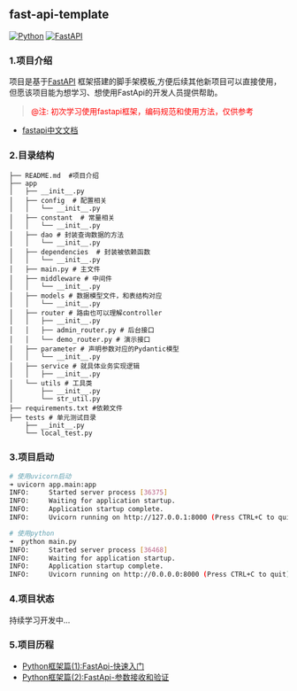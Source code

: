 ## fast-api-template

[![Python](https://img.shields.io/badge/Python-3.11+-yellow?style=for-the-badge&logo=python&logoColor=white&labelColor=101010)](https://python.org)
[![FastAPI](https://img.shields.io/badge/FastAPI-0.99.0+-00a393?style=for-the-badge&logo=fastapi&logoColor=white&labelColor=101010)](https://fastapi.tiangolo.com)

### 1.项目介绍

项目是基于[FastAPI](https://fastapi.tiangolo.com/zh/tutorial/first-steps/)
框架搭建的脚手架模板,方便后续其他新项目可以直接使用，但愿该项目能为想学习、想使用FastApi的开发人员提供帮助。



> <span style="color: red; ">@注: 初次学习使用fastapi框架，编码规范和使用方法，仅供参考</span>

- [fastapi中文文档](https://fastapi.tiangolo.com/zh/tutorial/first-steps/)

### 2.目录结构

```shell
├── README.md  #项目介绍
├── app
│   ├── __init__.py
│   ├── config  # 配置相关
│   │   └── __init__.py
│   ├── constant  # 常量相关
│   │   └── __init__.py
│   ├── dao # 封装查询数据的方法
│   │   └── __init__.py
│   ├── dependencies  # 封装被依赖函数
│   │   └── __init__.py
│   ├── main.py # 主文件
│   ├── middleware # 中间件
│   │   └── __init__.py
│   ├── models # 数据模型文件，和表结构对应
│   │   └── __init__.py
│   ├── router # 路由也可以理解controller
│   │   ├── __init__.py
│   │   ├── admin_router.py # 后台接口
│   │   └── demo_router.py # 演示接口
│   ├── parameter # 声明参数对应的Pydantic模型
│   │   └── __init__.py
│   ├── service # 就具体业务实现逻辑
│   │   ├── __init__.py
│   └── utils # 工具类
│       ├── __init__.py
│       └── str_util.py
├── requirements.txt #依赖文件
├── tests # 单元测试目录
    ├── __init__.py
    └── local_test.py
```

### 3.项目启动

```sh
# 使用uvicorn启动
➜ uvicorn app.main:app
INFO:     Started server process [36375]
INFO:     Waiting for application startup.
INFO:     Application startup complete.
INFO:     Uvicorn running on http://127.0.0.1:8000 (Press CTRL+C to quit)

# 使用python
➜  python main.py
INFO:     Started server process [36468]
INFO:     Waiting for application startup.
INFO:     Application startup complete.
INFO:     Uvicorn running on http://0.0.0.0:8000 (Press CTRL+C to quit)
```

### 4.项目状态

持续学习开发中...

### 5.项目历程

- [Python框架篇(1):FastApi-快速入门](https://mp.weixin.qq.com/s/AY_MGluXAgr27m2nPByJFw)
- [Python框架篇(2):FastApi-参数接收和验证](https://mp.weixin.qq.com/s/J2_gJxJk2VLfMXgoH1l8Cw)
